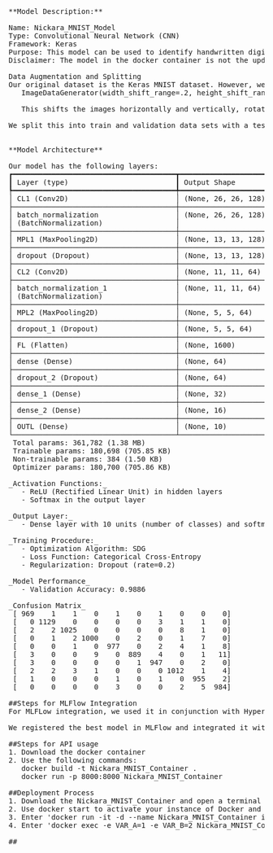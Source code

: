 <pre>
**Model Description:**

Name: Nickara_MNIST_Model
Type: Convolutional Neural Network (CNN)
Framework: Keras
Purpose: This model can be used to identify handwritten digits. The model was trained using data augmentation, making it more resilient against imperfect data.
Disclaimer: The model in the docker container is not the updated version. The model in this repository has an                    accuracy of 98.86% and the model in the docker container has an accuracy of 96.66%

Data Augmentation and Splitting
Our original dataset is the Keras MNIST dataset. However, we used ImageDataGenerator to augment the images. Our settings are as follows:
   ImageDataGenerator(width_shift_range=.2, height_shift_range=.2, rotation_range=15, fill_mode='constant',rescale=1./255, zoom_range=[.75,2])

   This shifts the images horizontally and vertically, rotates them a little, zooms in and out of them, and recales the images to grayscale.

We split this into train and validation data sets with a test_size of 0.2, shuffle=True, and stratifying on the labels.


**Model Architecture**

Our model has the following layers:
┏━━━━━━━━━━━━━━━━━━━━━━━━━━━━━━━━━━━━━━┳━━━━━━━━━━━━━━━━━━━━━━━━━━━━━┳━━━━━━━━━━━━━━━━━┓
┃ Layer (type)                         ┃ Output Shape                ┃         Param # ┃
┡━━━━━━━━━━━━━━━━━━━━━━━━━━━━━━━━━━━━━━╇━━━━━━━━━━━━━━━━━━━━━━━━━━━━━╇━━━━━━━━━━━━━━━━━┩
│ CL1 (Conv2D)                         │ (None, 26, 26, 128)         │           1,280 │
├──────────────────────────────────────┼─────────────────────────────┼─────────────────┤
│ batch_normalization                  │ (None, 26, 26, 128)         │             512 │
│ (BatchNormalization)                 │                             │                 │
├──────────────────────────────────────┼─────────────────────────────┼─────────────────┤
│ MPL1 (MaxPooling2D)                  │ (None, 13, 13, 128)         │               0 │
├──────────────────────────────────────┼─────────────────────────────┼─────────────────┤
│ dropout (Dropout)                    │ (None, 13, 13, 128)         │               0 │
├──────────────────────────────────────┼─────────────────────────────┼─────────────────┤
│ CL2 (Conv2D)                         │ (None, 11, 11, 64)          │          73,792 │
├──────────────────────────────────────┼─────────────────────────────┼─────────────────┤
│ batch_normalization_1                │ (None, 11, 11, 64)          │             256 │
│ (BatchNormalization)                 │                             │                 │
├──────────────────────────────────────┼─────────────────────────────┼─────────────────┤
│ MPL2 (MaxPooling2D)                  │ (None, 5, 5, 64)            │               0 │
├──────────────────────────────────────┼─────────────────────────────┼─────────────────┤
│ dropout_1 (Dropout)                  │ (None, 5, 5, 64)            │               0 │
├──────────────────────────────────────┼─────────────────────────────┼─────────────────┤
│ FL (Flatten)                         │ (None, 1600)                │               0 │
├──────────────────────────────────────┼─────────────────────────────┼─────────────────┤
│ dense (Dense)                        │ (None, 64)                  │         102,464 │
├──────────────────────────────────────┼─────────────────────────────┼─────────────────┤
│ dropout_2 (Dropout)                  │ (None, 64)                  │               0 │
├──────────────────────────────────────┼─────────────────────────────┼─────────────────┤
│ dense_1 (Dense)                      │ (None, 32)                  │           2,080 │
├──────────────────────────────────────┼─────────────────────────────┼─────────────────┤
│ dense_2 (Dense)                      │ (None, 16)                  │             528 │
├──────────────────────────────────────┼─────────────────────────────┼─────────────────┤
│ OUTL (Dense)                         │ (None, 10)                  │             650 │
└──────────────────────────────────────┴─────────────────────────────┴─────────────────┘
 Total params: 361,782 (1.38 MB)
 Trainable params: 180,698 (705.85 KB)
 Non-trainable params: 384 (1.50 KB)
 Optimizer params: 180,700 (705.86 KB)

_Activation Functions:_
   - ReLU (Rectified Linear Unit) in hidden layers
   - Softmax in the output layer

_Output Layer:_
   - Dense layer with 10 units (number of classes) and softmax activation function

_Training Procedure:_
   - Optimization Algorithm: SDG
   - Loss Function: Categorical Cross-Entropy
   - Regularization: Dropout (rate=0.2)

_Model Performance_
   - Validation Accuracy: 0.9886
   
_Confusion Matrix_
 [ 969    1    1    0    1    0    1    0    0    0]
 [   0 1129    0    0    0    0    3    1    1    0]
 [   2    2 1025    0    0    0    0    8    1    0]
 [   0    1    2 1000    0    2    0    1    7    0]
 [   0    0    1    0  977    0    2    4    1    8]
 [   3    0    0    9    0  889    4    0    1   11]
 [   3    0    0    0    0    1  947    0    2    0]
 [   2    2    3    1    0    0    0 1012    1    4]
 [   1    0    0    0    1    0    1    0  955    2]
 [   0    0    0    0    3    0    0    2    5  984]

##Steps for MLFlow Integration
For MLFLow integration, we used it in conjunction with HyperOpt. Our search space was on the dropout rate, activation functions for the convolution layers, and the size of the convolution layers. We did 5 evalutions and found that the above architecture without the additional dropouts after the convolution layers performed the best. However, by adding more dropouts we got better results.

We registered the best model in MLFlow and integrated it with FastAPI

##Steps for API usage
1. Download the docker container
2. Use the following commands:
   docker build -t Nickara_MNIST_Container .
   docker run -p 8000:8000 Nickara_MNIST_Container

##Deployment Process
1. Download the Nickara_MNIST_Container and open a terminal on your machine
2. Use docker start to activate your instance of Docker and run 'docker ps -a' to verify you have downloaded the container
3. Enter 'docker run -it -d --name Nickara_MNIST_Container image_name bash' to start container and the image
4. Enter 'docker exec -e VAR_A=1 -e VAR_B=2 Nickara_MNIST_Container env' to start change the environment container if needed. This can be changed to suit your needs.

##
</pre>
